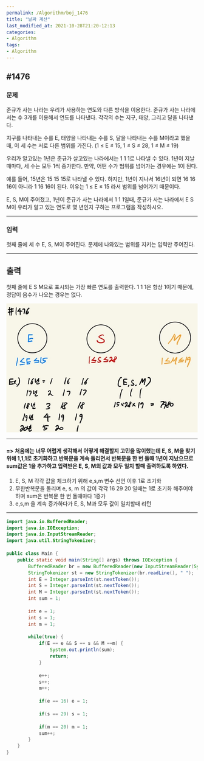 ```yaml
---
permalink: /Algorithm/boj_1476
title: "날짜 계산"
last_modified_at: 2021-10-28T21:20-12:13
categories:
- Algorithm
tags:
- Algorithm
---
```


## #1476

### 문제

준규가 사는 나라는 우리가 사용하는 연도와 다른 방식을 이용한다. 준규가 사는 나라에서는 수 3개를 이용해서 연도를 나타낸다. 각각의 수는 지구, 태양, 그리고 달을 나타낸다.

지구를 나타내는 수를 E, 태양을 나타내는 수를 S, 달을 나타내는 수를 M이라고 했을 때, 이 세 수는 서로 다른 범위를 가진다. (1 ≤ E ≤ 15, 1 ≤ S ≤ 28, 1 ≤ M ≤ 19)

우리가 알고있는 1년은 준규가 살고있는 나라에서는 1 1 1로 나타낼 수 있다. 1년이 지날 때마다, 세 수는 모두 1씩 증가한다. 만약, 어떤 수가 범위를 넘어가는 경우에는 1이 된다.

예를 들어, 15년은 15 15 15로 나타낼 수 있다. 하지만, 1년이 지나서 16년이 되면 16 16 16이 아니라 1 16 16이 된다. 이유는 1 ≤ E ≤ 15 라서 범위를 넘어가기 때문이다.

E, S, M이 주어졌고, 1년이 준규가 사는 나라에서 1 1 1일때, 준규가 사는 나라에서 E S M이 우리가 알고 있는 연도로 몇 년인지 구하는 프로그램을 작성하시오.

---

### 입력

첫째 줄에 세 수 E, S, M이 주어진다. 문제에 나와있는 범위를 지키는 입력만 주어진다.

---

## 출력

첫째 줄에 E S M으로 표시되는 가장 빠른 연도를 출력한다. 1 1 1은 항상 1이기 때문에, 정답이 음수가 나오는 경우는 없다.

![1476](/assets/image/algo/1476.jpg)

---

#### => 처음에는 너무 어렵게 생각해서 어떻게 해결할지 고민을 많이했는데 E, S, M을 찾기 위해 1,1,1로 초기화하고 반복문을 계속 돌리면서 반복문을 한 번 돌때 1년이 지났으므로 sum값은 1을 추가하고 입력받은 E, S, M의 값과 모두 일치 할때 출력하도록 하였다.

1. E, S, M 각각 값을 체크하기 위해 e,s,m 변수 선언 이후 1로 초기화
2. 무한반복문을 돌리며 e, s, m 의 값이 각각 16 29 20 일때는 1로 초기화 해주어야 하며 sum은 반복문 한 번 돌때마다 1증가
3. e,s,m 을 계속 증가하다가 E, S, M과 모두 값이 일치할때 리턴

---

```java
import java.io.BufferedReader;
import java.io.IOException;
import java.io.InputStreamReader;
import java.util.StringTokenizer;

public class Main {
    public static void main(String[] args) throws IOException {
        BufferedReader br = new BufferedReader(new InputStreamReader(System.in));
        StringTokenizer st = new StringTokenizer(br.readLine(), " ");
        int E = Integer.parseInt(st.nextToken());
        int S = Integer.parseInt(st.nextToken());
        int M = Integer.parseInt(st.nextToken());
        int sum = 1;

        int e = 1;
        int s = 1;
        int m = 1;

        while(true) {
            if(E == e && S == s && M ==m) {
                System.out.println(sum);
                return;
            }

            e++;
            s++;
            m++;

            if(e == 16) e = 1;

            if(s == 29) s = 1;

            if(m == 20) m = 1;
            sum++;
        }
    }
}
```

